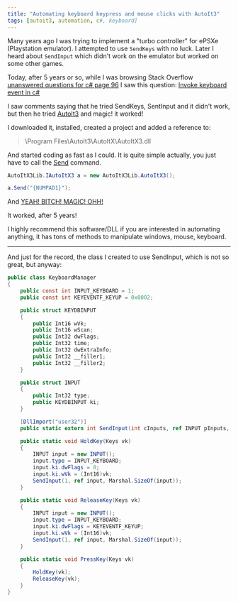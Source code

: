 ```yaml
---
title: "Automating keyboard keypress and mouse clicks with AutoIt3"
tags: [autoit3, automation, c#, keyboard]
---
```


Many years ago I was trying to implement a "turbo controller" for ePSXe (Playstation emulator). I attempted to use `SendKeys` with no luck. Later I heard about `SendInput` which didn't work on the emulator but worked on some other games.

Today, after 5 years or so, while I was browsing Stack Overflow <a href="http://stackoverflow.com/search?page=96&amp;tab=newest&amp;q=%5bc%23%5d%20answers%3a0" target="_blank">unanswered questions for c# page 96</a> I saw this question: <a href="http://stackoverflow.com/q/28393164/340760" target="_blank">Invoke keyboard event in c#</a>

I saw comments saying that he tried SendKeys, SentInput and it didn't work, but then he tried <a href="https://www.autoitscript.com/site/autoit/downloads/" target="_blank">AutoIt3</a> and magic! it worked!
<!--more-->

I downloaded it, installed, created a project and added a reference to:

<blockquote>\Program Files\AutoIt3\AutoItX\AutoItX3.dll</blockquote>

And started coding as fast as I could. It is quite simple actually, you just have to call the <a href="https://www.autoitscript.com/autoit3/docs/functions/Send.htm" target="_blank">Send</a> command.

```csharp
AutoItX3Lib.IAutoItX3 a = new AutoItX3Lib.AutoItX3();

a.Send("{NUMPAD1}");
```

And <a href="https://www.youtube.com/watch?v=EwVDDxoKBk4" target="_blank">YEAH! BITCH! MAGIC! OHH!</a>

It worked, after 5 years!

I highly recommend this software/DLL if you are interested in automating anything, it has tons of methods to manipulate windows, mouse, keyboard.

<hr>

And just for the record, the class I created to use SendInput, which is not so great, but anyway:

```csharp
public class KeyboardManager
{
    public const int INPUT_KEYBOARD = 1;
    public const int KEYEVENTF_KEYUP = 0x0002;

    public struct KEYDBINPUT
    {
        public Int16 wVk;
        public Int16 wScan;
        public Int32 dwFlags;
        public Int32 time;
        public Int32 dwExtraInfo;
        public Int32 __filler1;
        public Int32 __filler2;
    }

    public struct INPUT
    {
        public Int32 type;
        public KEYDBINPUT ki;
    }

    [DllImport("user32")]
    public static extern int SendInput(int cInputs, ref INPUT pInputs, int cbSize);

    public static void HoldKey(Keys vk)
    {
        INPUT input = new INPUT();
        input.type = INPUT_KEYBOARD;
        input.ki.dwFlags = 0;
        input.ki.wVk = (Int16)vk;
        SendInput(1, ref input, Marshal.SizeOf(input));
    }

    public static void ReleaseKey(Keys vk)
    {
        INPUT input = new INPUT();
        input.type = INPUT_KEYBOARD;
        input.ki.dwFlags = KEYEVENTF_KEYUP;
        input.ki.wVk = (Int16)vk;
        SendInput(1, ref input, Marshal.SizeOf(input));
    }

    public static void PressKey(Keys vk)
    {
        HoldKey(vk);
        ReleaseKey(vk);
    }
}
```
